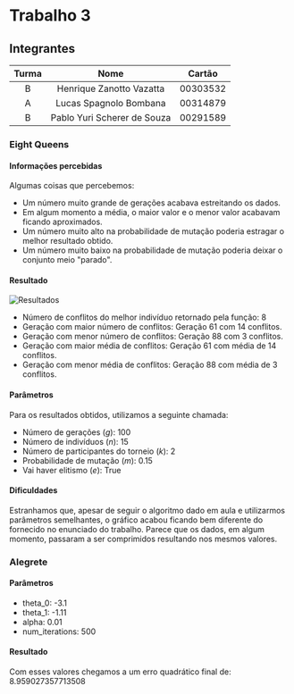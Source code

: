 # Trabalho 3

## Integrantes

| Turma |             Nome            |  Cartão  |
|:-----:|:---------------------------:|:--------:|
|   B   |   Henrique Zanotto Vazatta  | 00303532 |
|   A   |    Lucas Spagnolo Bombana   | 00314879 |
|   B   | Pablo Yuri Scherer de Souza | 00291589 |

### Eight Queens

#### Informações percebidas

Algumas coisas que percebemos:

* Um número muito grande de gerações acabava estreitando os dados.
* Em algum momento a média, o maior valor e o menor valor acabavam ficando aproximados.
* Um número muito alto na probabilidade de mutação poderia estragar o melhor resultado obtido.
* Um número muito baixo na probabilidade de mutação poderia deixar o conjunto meio "parado".

#### Resultado

![Resultados](https://user-images.githubusercontent.com/40179398/136102991-3072d5b5-c03f-47f9-9a3a-eae233026677.png)

* Número de conflitos do melhor indivíduo retornado pela função: 8
* Geração com maior número de conflitos: Geração 61 com 14 conflitos.
* Geração com menor número de conflitos: Geração 88 com 3 conflitos.
* Geração com maior média de conflitos: Geração 61 com média de 14 conflitos.
* Geração com menor média de conflitos: Geração 88 com média de 3 conflitos.

#### Parâmetros

Para os resultados obtidos, utilizamos a seguinte chamada:

* Número de gerações (_g_): 100
* Número de indivíduos (_n_): 15
* Número de participantes do torneio (_k_): 2
* Probabilidade de mutação (_m_): 0.15
* Vai haver elitismo (_e_): True

#### Dificuldades

Estranhamos que, apesar de seguir o algoritmo dado em aula e utilizarmos parâmetros semelhantes, o gráfico acabou ficando bem diferente do fornecido no enunciado do trabalho. Parece que os dados, em algum momento, passaram a ser comprimidos resultando nos mesmos valores.

### Alegrete

#### Parâmetros

* theta_0: -3.1
* theta_1: -1.11
* alpha: 0.01
* num_iterations: 500

#### Resultado

Com esses valores chegamos a um erro quadrático final de: 8.959027357713508



